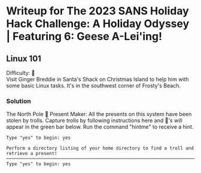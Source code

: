 # Writeup for The 2023 SANS Holiday Hack Challenge: A Holiday Odyssey \| Featuring 6: Geese A-Lei'ing!
## Linux 101
Difficulty: :christmas_tree:  
Visit Ginger Breddie in Santa's Shack on Christmas Island to help him with some basic Linux tasks. It's in the southwest corner of Frosty's Beach.

### Solution
The North Pole :gift: Present Maker:
All the presents on this system have been stolen by trolls. Capture trolls by following instructions here and :gift:'s will appear in the green bar below. Run the command "hintme" to receive a hint.
```
Type "yes" to begin: yes
```
```
Perform a directory listing of your home directory to find a troll and retrieve a present!
───────────────────────────────────────────────────────────────────────
Type "yes" to begin: yes
```